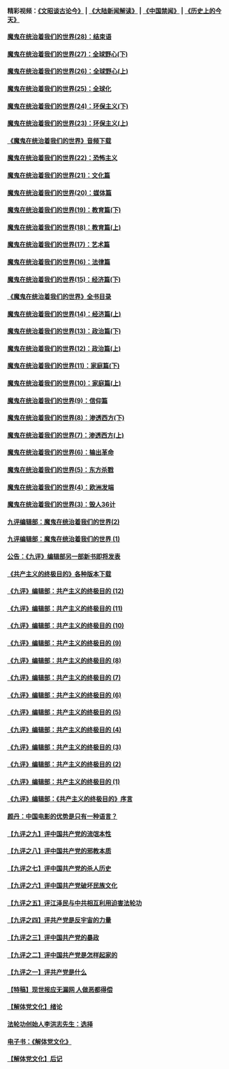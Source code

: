 #### 精彩视频：[《文昭谈古论今》](https://github.com/gfw-breaker/wenzhao) | [《大陆新闻解读》](https://github.com/gfw-breaker/ntdtv-comedy) | [《中国禁闻》](https://github.com/gfw-breaker/ntdtv-news) | [《历史上的今天》](https://github.com/gfw-breaker/today-in-history) 

#### [魔鬼在统治着我们的世界(28)：结束语](../pages/nsc422/n10936246.md?t=01302130) 

#### [魔鬼在统治着我们的世界(27)：全球野心(下)](../pages/nsc422/n10928319.md?t=01302130) 

#### [魔鬼在统治着我们的世界(26)：全球野心(上)](../pages/nsc422/n10900318.md?t=01302130) 

#### [魔鬼在统治着我们的世界(25)：全球化](../pages/nsc422/n10788205.md?t=01302130) 

#### [魔鬼在统治着我们的世界(24)：环保主义(下)](../pages/nsc422/n10695307.md?t=01302130) 

#### [魔鬼在统治着我们的世界(23)：环保主义(上)](../pages/nsc422/n10688613.md?t=01302130) 

#### [《魔鬼在统治着我们的世界》音频下载](../pages/nsc422/n10635553.md?t=01302130) 

#### [魔鬼在统治着我们的世界(22)：恐怖主义](../pages/nsc422/n10614727.md?t=01302130) 

#### [魔鬼在统治着我们的世界(21)：文化篇](../pages/nsc422/n10597706.md?t=01302130) 

#### [魔鬼在统治着我们的世界(20)：媒体篇](../pages/nsc422/n10586579.md?t=01302130) 

#### [魔鬼在统治着我们的世界(19)：教育篇(下)](../pages/nsc422/n10564808.md?t=01302130) 

#### [魔鬼在统治着我们的世界(18)：教育篇(上)](../pages/nsc422/n10526970.md?t=01302130) 

#### [魔鬼在统治着我们的世界(17)：艺术篇](../pages/nsc422/n10499093.md?t=01302130) 

#### [魔鬼在统治着我们的世界(16)：法律篇](../pages/nsc422/n10485969.md?t=01302130) 

#### [魔鬼在统治着我们的世界(15)：经济篇(下)](../pages/nsc422/n10469975.md?t=01302130) 

#### [《魔鬼在统治着我们的世界》全书目录](../pages/nsc422/n10464261.md?t=01302130) 

#### [魔鬼在统治着我们的世界(14)：经济篇(上)](../pages/nsc422/n10457370.md?t=01302130) 

#### [魔鬼在统治着我们的世界(13)：政治篇(下)](../pages/nsc422/n10448270.md?t=01302130) 

#### [魔鬼在统治着我们的世界(12)：政治篇(上)](../pages/nsc422/n10444576.md?t=01302130) 

#### [魔鬼在统治着我们的世界(11)：家庭篇(下)](../pages/nsc422/n10440961.md?t=01302130) 

#### [魔鬼在统治着我们的世界(10)：家庭篇(上)](../pages/nsc422/n10435448.md?t=01302130) 

#### [魔鬼在统治着我们的世界(9)：信仰篇](../pages/nsc422/n10432159.md?t=01302130) 

#### [魔鬼在统治着我们的世界(8)：渗透西方(下)](../pages/nsc422/n10429603.md?t=01302130) 

#### [魔鬼在统治着我们的世界(7)：渗透西方(上)](../pages/nsc422/n10426013.md?t=01302130) 

#### [魔鬼在统治着我们的世界(6)：输出革命](../pages/nsc422/n10421536.md?t=01302130) 

#### [魔鬼在统治着我们的世界(5)：东方杀戮](../pages/nsc422/n10417707.md?t=01302130) 

#### [魔鬼在统治着我们的世界(4)：欧洲发端](../pages/nsc422/n10414890.md?t=01302130) 

#### [魔鬼在统治着我们的世界(3)：毁人36计](../pages/nsc422/n10411583.md?t=01302130) 

#### [九评编辑部：魔鬼在统治着我们的世界(2)](../pages/nsc422/n10410036.md?t=01302130) 

#### [九评编辑部：魔鬼在统治着我们的世界 (1)](../pages/nsc422/n10406825.md?t=01302130) 

#### [公告：《九评》编辑部另一部新书即将发表](../pages/nsc422/n10405104.md?t=01302130) 

#### [《共产主义的终极目的》各种版本下载](../pages/nsc422/n10022138.md?t=01302130) 

#### [《九评》编辑部：共产主义的终极目的 (12)](../pages/nsc422/n9933272.md?t=01302130) 

#### [《九评》编辑部：共产主义的终极目的 (11)](../pages/nsc422/n9924973.md?t=01302130) 

#### [《九评》编辑部：共产主义的终极目的 (10)](../pages/nsc422/n9920883.md?t=01302130) 

#### [《九评》编辑部：共产主义的终极目的 (9)](../pages/nsc422/n9916363.md?t=01302130) 

#### [《九评》编辑部：共产主义的终极目的 (8)](../pages/nsc422/n9912488.md?t=01302130) 

#### [《九评》编辑部：共产主义的终极目的 (7)](../pages/nsc422/n9901176.md?t=01302130) 

#### [《九评》编辑部：共产主义的终极目的 (6)](../pages/nsc422/n9899359.md?t=01302130) 

#### [《九评》编辑部：共产主义的终极目的 (5)](../pages/nsc422/n9893174.md?t=01302130) 

#### [《九评》编辑部：共产主义的终极目的 (4)](../pages/nsc422/n9891246.md?t=01302130) 

#### [《九评》编辑部：共产主义的终极目的 (3)](../pages/nsc422/n9879879.md?t=01302130) 

#### [《九评》编辑部：共产主义的终极目的 (2)](../pages/nsc422/n9876205.md?t=01302130) 

#### [《九评》编辑部：共产主义的终极目的 (1)](../pages/nsc422/n9865857.md?t=01302130) 

#### [《九评》编辑部：《共产主义的终极目的》序言](../pages/nsc422/n9862666.md?t=01302130) 

#### [颜丹：中国电影的优势是只有一种语言？](../pages/nsc422/n9583062.md?t=01302130) 

#### [【九评之九】评中国共产党的流氓本性](../pages/nsc422/n737542.md?t=01302130) 

#### [【九评之八】评中国共产党的邪教本质](../pages/nsc422/n735942.md?t=01302130) 

#### [【九评之七】评中国共产党的杀人历史](../pages/nsc422/n733806.md?t=01302130) 

#### [【九评之六】评中国共产党破坏民族文化](../pages/nsc422/n731667.md?t=01302130) 

#### [【九评之五】评江泽民与中共相互利用迫害法轮功](../pages/nsc422/n730058.md?t=01302130) 

#### [【九评之四】评共产党是反宇宙的力量](../pages/nsc422/n727814.md?t=01302130) 

#### [【九评之三】评中国共产党的暴政](../pages/nsc422/n725597.md?t=01302130) 

#### [【九评之二】评中国共产党是怎样起家的](../pages/nsc422/n723946.md?t=01302130) 

#### [【九评之一】评共产党是什么](../pages/nsc422/n722529.md?t=01302130) 

#### [【特稿】现世报应无漏网 人做恶都得偿](../pages/nsc422/n4215167.md?t=01302130) 

#### [【解体党文化】绪论](../pages/nsc422/n1449356.md?t=01302130) 

#### [法轮功创始人李洪志先生：选择](../pages/nsc422/n3580738.md?t=01302130) 

#### [电子书：《解体党文化》](../pages/nsc422/n1573484.md?t=01302130) 

#### [【解体党文化】后记](../pages/nsc422/n1531999.md?t=01302130) 

